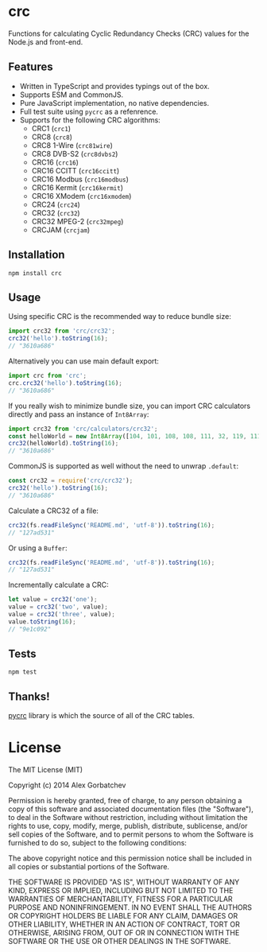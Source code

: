 # crc

Functions for calculating Cyclic Redundancy Checks (CRC) values for the Node.js and front-end.

## Features

- Written in TypeScript and provides typings out of the box.
- Supports ESM and CommonJS.
- Pure JavaScript implementation, no native dependencies.
- Full test suite using `pycrc` as a refenrence.
- Supports for the following CRC algorithms:
  - CRC1 (`crc1`)
  - CRC8 (`crc8`)
  - CRC8 1-Wire (`crc81wire`)
  - CRC8 DVB-S2 (`crc8dvbs2`)
  - CRC16 (`crc16`)
  - CRC16 CCITT (`crc16ccitt`)
  - CRC16 Modbus (`crc16modbus`)
  - CRC16 Kermit (`crc16kermit`)
  - CRC16 XModem (`crc16xmodem`)
  - CRC24 (`crc24`)
  - CRC32 (`crc32`)
  - CRC32 MPEG-2 (`crc32mpeg`)
  - CRCJAM (`crcjam`)

## Installation

```
npm install crc
```

## Usage

Using specific CRC is the recommended way to reduce bundle size:

```js
import crc32 from 'crc/crc32';
crc32('hello').toString(16);
// "3610a686"
```

Alternatively you can use main default export:

```js
import crc from 'crc';
crc.crc32('hello').toString(16);
// "3610a686"
```

If you really wish to minimize bundle size, you can import CRC calculators directly and pass an instance of `Int8Array`:

```js
import crc32 from 'crc/calculators/crc32';
const helloWorld = new Int8Array([104, 101, 108, 108, 111, 32, 119, 111, 114, 108, 100]);
crc32(helloWorld).toString(16);
// "3610a686"
```

CommonJS is supported as well without the need to unwrap `.default`:

```js
const crc32 = require('crc/crc32');
crc32('hello').toString(16);
// "3610a686"
```

Calculate a CRC32 of a file:

```js
crc32(fs.readFileSync('README.md', 'utf-8')).toString(16);
// "127ad531"
```

Or using a `Buffer`:

```js
crc32(fs.readFileSync('README.md', 'utf-8')).toString(16);
// "127ad531"
```

Incrementally calculate a CRC:

```js
let value = crc32('one');
value = crc32('two', value);
value = crc32('three', value);
value.toString(16);
// "9e1c092"
```

## Tests

```
npm test
```

## Thanks!

[pycrc](http://www.tty1.net/pycrc/) library is which the source of all of the CRC tables.

# License

The MIT License (MIT)

Copyright (c) 2014 Alex Gorbatchev

Permission is hereby granted, free of charge, to any person obtaining a copy
of this software and associated documentation files (the "Software"), to deal
in the Software without restriction, including without limitation the rights
to use, copy, modify, merge, publish, distribute, sublicense, and/or sell
copies of the Software, and to permit persons to whom the Software is
furnished to do so, subject to the following conditions:

The above copyright notice and this permission notice shall be included in
all copies or substantial portions of the Software.

THE SOFTWARE IS PROVIDED "AS IS", WITHOUT WARRANTY OF ANY KIND, EXPRESS OR
IMPLIED, INCLUDING BUT NOT LIMITED TO THE WARRANTIES OF MERCHANTABILITY,
FITNESS FOR A PARTICULAR PURPOSE AND NONINFRINGEMENT. IN NO EVENT SHALL THE
AUTHORS OR COPYRIGHT HOLDERS BE LIABLE FOR ANY CLAIM, DAMAGES OR OTHER
LIABILITY, WHETHER IN AN ACTION OF CONTRACT, TORT OR OTHERWISE, ARISING FROM,
OUT OF OR IN CONNECTION WITH THE SOFTWARE OR THE USE OR OTHER DEALINGS IN
THE SOFTWARE.
